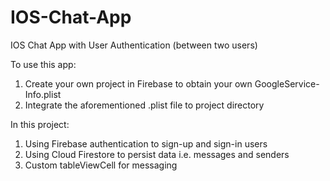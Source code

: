 # IOS-Chat-App
IOS Chat App with User Authentication (between two users)

To use this app:
1. Create your own project in Firebase to obtain your own GoogleService-Info.plist
2. Integrate the aforementioned .plist file to project directory

In this project:
1. Using Firebase authentication to sign-up and sign-in users
2. Using Cloud Firestore to persist data i.e. messages and senders
3. Custom tableViewCell for messaging
